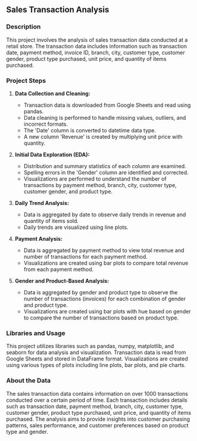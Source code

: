 ## Sales Transaction Analysis

### Description
This project involves the analysis of sales transaction data conducted at a retail store. The transaction data includes information such as transaction date, payment method, invoice ID, branch, city, customer type, customer gender, product type purchased, unit price, and quantity of items purchased.

### Project Steps
1. **Data Collection and Cleaning:**
   - Transaction data is downloaded from Google Sheets and read using pandas.
   - Data cleaning is performed to handle missing values, outliers, and incorrect formats.
   - The 'Date' column is converted to datetime data type.
   - A new column 'Revenue' is created by multiplying unit price with quantity.

2. **Initial Data Exploration (EDA):**
   - Distribution and summary statistics of each column are examined.
   - Spelling errors in the 'Gender' column are identified and corrected.
   - Visualizations are performed to understand the number of transactions by payment method, branch, city, customer type, customer gender, and product type.

3. **Daily Trend Analysis:**
   - Data is aggregated by date to observe daily trends in revenue and quantity of items sold.
   - Daily trends are visualized using line plots.

4. **Payment Analysis:**
   - Data is aggregated by payment method to view total revenue and number of transactions for each payment method.
   - Visualizations are created using bar plots to compare total revenue from each payment method.

5. **Gender and Product-Based Analysis:**
   - Data is aggregated by gender and product type to observe the number of transactions (invoices) for each combination of gender and product type.
   - Visualizations are created using bar plots with hue based on gender to compare the number of transactions based on product type.

### Libraries and Usage
This project utilizes libraries such as pandas, numpy, matplotlib, and seaborn for data analysis and visualization. Transaction data is read from Google Sheets and stored in DataFrame format. Visualizations are created using various types of plots including line plots, bar plots, and pie charts.

### About the Data
The sales transaction data contains information on over 1000 transactions conducted over a certain period of time. Each transaction includes details such as transaction date, payment method, branch, city, customer type, customer gender, product type purchased, unit price, and quantity of items purchased. The analysis aims to provide insights into customer purchasing patterns, sales performance, and customer preferences based on product type and gender.
